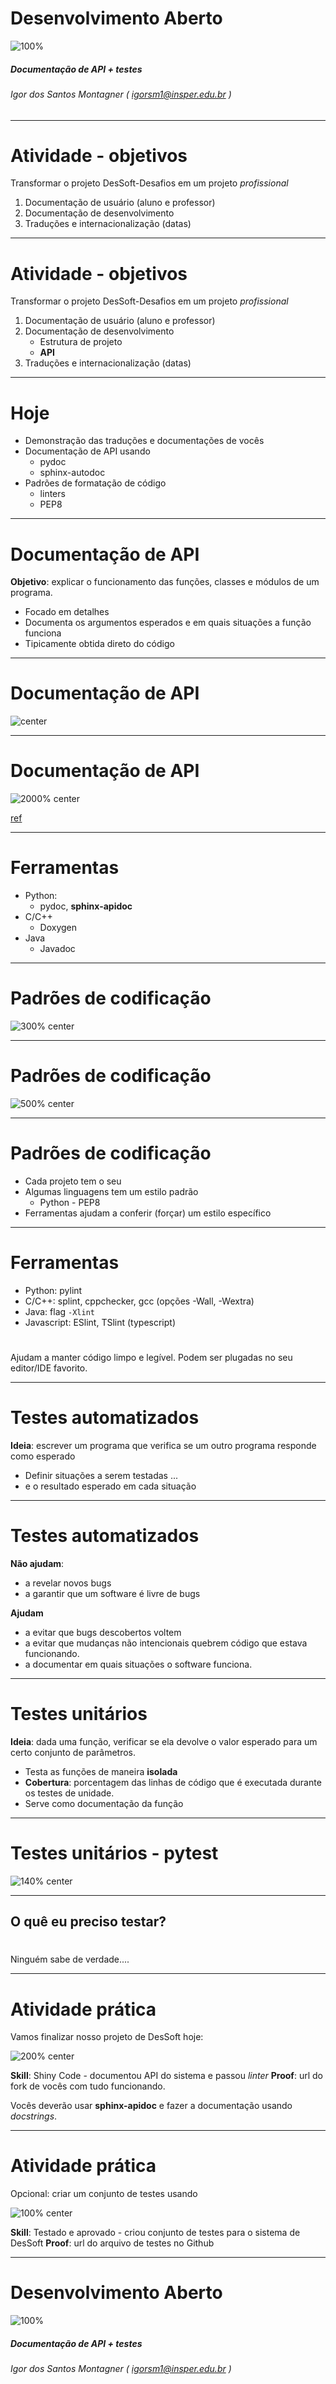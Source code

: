 <!-- $theme: default -->

Desenvolvimento Aberto
===

![100%](capa.svg)

##### Documentação de API + testes


###### Igor dos Santos Montagner ( [igorsm1@insper.edu.br](mailto:igorsm1@insper.edu.br) )

---
# Atividade - objetivos

Transformar o projeto DesSoft-Desafios em um projeto *profissional*

1. Documentação de usuário (aluno e professor)
2. Documentação de desenvolvimento
3. Traduções e internacionalização (datas)

---
# Atividade - objetivos

Transformar o projeto DesSoft-Desafios em um projeto *profissional*

1. Documentação de usuário (aluno e professor)
2. Documentação de desenvolvimento
	- Estrutura de projeto
	- **API**
3. Traduções e internacionalização (datas)

---
# Hoje

* Demonstração das traduções e documentações de vocês
* Documentação de API usando 
	- pydoc
	- sphinx-autodoc
* Padrões de formatação de código
	- linters
	- PEP8

---
# Documentação de API

**Objetivo**: explicar o funcionamento das funções, classes e módulos de um programa. 

* Focado em detalhes
* Documenta os argumentos esperados e em quais situações a função funciona 
* Tipicamente obtida direto do código

---
# Documentação de API

![center](api-doc.svg)

---
# Documentação de API

![2000% center](np-doc-api.png)

[ref](https://docs.scipy.org/doc/numpy/reference/generated/numpy.dot.html)

---
# Ferramentas

* Python:
	- pydoc, **sphinx-apidoc**
* C/C++
	- Doxygen
* Java
	- Javadoc

---
# Padrões de codificação

![300% center](porco.png)

---
# Padrões de codificação

![500% center](porco-pylint.png)

---
# Padrões de codificação

* Cada projeto tem o seu
* Algumas linguagens tem um estilo padrão
	- Python - PEP8
* Ferramentas ajudam a conferir (forçar) um estilo específico

---
# Ferramentas

* Python: pylint
* C/C++: splint, cppchecker, gcc (opções -Wall, -Wextra)
* Java: flag `-Xlint`
* Javascript: ESlint, TSlint (typescript)

#

Ajudam a manter código limpo e legível. Podem ser plugadas no seu editor/IDE favorito.


---
# Testes automatizados

**Ideia**: escrever um programa que verifica se um outro programa responde como esperado

* Definir situações a serem testadas ...
* e o resultado esperado em cada situação

---
# Testes automatizados

**Não ajudam**:

* a revelar novos bugs
* a garantir que um software é livre de bugs

**Ajudam**

* a evitar que bugs descobertos voltem
* a evitar que mudanças não intencionais quebrem código que estava funcionando.
* a documentar em quais situações o software funciona.

---
# Testes unitários

**Ideia**: dada uma função, verificar se ela devolve o valor esperado para um certo conjunto de parâmetros. 

* Testa as funções de maneira **isolada**
* **Cobertura**: porcentagem das linhas de código que é executada durante os testes de unidade.
* Serve como documentação da função

---
# Testes unitários - pytest

![140% center](pytest.png)

---

## **O quê eu preciso testar?**

# 

# 

Ninguém sabe de verdade.... 

----
# Atividade prática

Vamos finalizar nosso projeto de DesSoft hoje:

![200% center](../../skills/images/shiny-code.svg)

**Skill**: Shiny Code - documentou API do sistema e passou *linter*
**Proof**: url do fork de vocês com tudo funcionando.

Vocês deverão usar **sphinx-apidoc** e fazer a documentação usando *docstrings*.

----
# Atividade prática

Opcional: criar um conjunto de testes usando 

![100% center](../../skills/images/tested-approved.svg)

**Skill**: Testado e aprovado - criou conjunto de testes para o sistema de DesSoft
**Proof**: url do arquivo de testes no Github

---


Desenvolvimento Aberto
===

![100%](capa.svg)

##### Documentação de API + testes


###### Igor dos Santos Montagner ( [igorsm1@insper.edu.br](mailto:igorsm1@insper.edu.br) )



